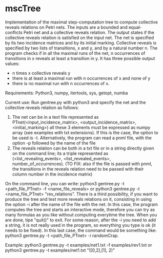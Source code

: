 # mscTree

Implementation of the maximal step-computation tree to compute collective reveals relations on Petri nets.
The inputs are a bounded and equal-conflicts Petri net and a collective reveals relation.
The output states if the collective reveals relation is satisfied on the input net.
The net is specified by its two incidence matrices and by its initial marking.
Collective reveals is specified by two lists of transitions, x and y, and by a natural number n. 
The program checks if in all the maximal runs of the net, n occurrences of transitions in x reveals at least 
a transition in y.
It has three possible output values: 
- n times x collective reveals y
- there is at least a maximal run with n occurrences of x and none of y
- there is no maximal run with n occurrences of x.

Requirements:
Python3, numpy, itertools, sys, getopt, numba

Current use:
Run gentree.py with python3 and specify the net and the collective reveals relation as follows:
1. The net can be in a text file represented as PTnet(<input_incidence_matrix>, <output_incidence_matrix>, <initial_marking>)
all these 3 elements must be expressed as numpy array (see examples with txt extensions).
If this is the case, the option to be used is -t.
Alternatively, the program can read a pnml file, with the option -p followed by the name of the file
2. The reveals relation can be both in a txt file or in a string directly given on the command line;
its a triple represented as (<list_revealing_events>, <list_revealed_events>, number_of_occurrences).
(TO FIX: also if the file is passed with pnml, the transitions in the reveals relation need to be
passed with their column number in the incidence matrix)

On the command line, you can write: python3 gentree.py -t <path_file_PTnet> -f <name_file_reveals>
or python3 gentree.py -t <name_file_PTnet> "rev_relations".
There is a third possibility, if you want to produce the tree and test more reveals relations on it, 
consisting in using the option -i after the name of the file with the net. In this case, the program 
computes the tree and starts an interactive mode, therefore you can try as many formulas as you like without
computing everytime the tree. When you are done, tipe "quit()" to exit.
For some reason, after the -i you need to add a string, it is not really used in the program, so everything
you type is ok (it needs to be fixed). In this last case, the command would be something like:
python3 gentree.py -t <path_file_PTnet> -i randomCrap.

Example: python3 gentree.py -t examples/net1.txt -f examples/rev1.txt
or
python3 gentree.py -t examples/net1.txt "([0,2],[1], 2)"
